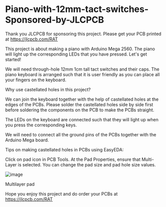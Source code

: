 # Piano-with-12mm-tact-switches-Sponsored-by-JLCPCB

Thank you JLCPCB for sponsoring this project. Please get your PCB printed at https://jlcpcb.com/RAT

This project is about making a piano with Arduino Mega 2560. The piano will light up the corresponding LEDs that you have pressed. Let's get started!

We will need through-hole 12mm 1cm tall tact switches and their caps. The piano keyboard is arranged such that it is user friendly as you can place all your fingers on the keyboard.

Why use castellated holes in this project?

We can join the keyboard together with the help of castellated holes at the edges of the PCBs. Please solder the castellated holes side by side first before soldering the components on the PCB to make the PCBs straight.

The LEDs on the keyboard are connected such that they will light up when you press the corresponding keys.

We will need to connect all the ground pins of the PCBs together with the Arduino Mega board.

Tips on making castellated holes in PCBs using EasyEDA:

Click on pad icon in PCB Tools. At the Pad Properties, ensure that Multi-Layer is selected. You can change the pad size and pad hole size values.

![image](https://user-images.githubusercontent.com/85741357/181505279-05a31a20-260a-47b4-ae18-3cec27ebfec2.png)

Multilayer pad

Hope you enjoy this project and do order your PCBs at https://jlcpcb.com/RAT
